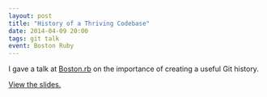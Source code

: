 ```yaml
---
layout: post
title: "History of a Thriving Codebase"
date: 2014-04-09 20:00
tags: git talk
event: Boston Ruby
---
```


I gave a talk at [Boston.rb](http://bostonrb.org) on the importance of creating
a useful Git history.

[View the slides.](http://www.brettchalupa.com/presentation-history-of-a-thriving-codebase)
